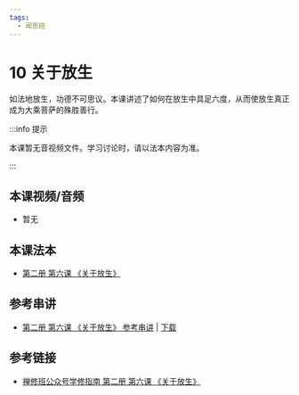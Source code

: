 ```yaml
---
tags:
  - 闻思班
---
```


# 10 关于放生

如法地放生，功德不可思议。本课讲述了如何在放生中具足六度，从而使放生真正成为大乘菩萨的殊胜善行。

:::info 提示

本课暂无音视频文件。学习讨论时，请以法本内容为准。

:::

## 本课视频/音频

* 暂无
  
## 本课法本

* [第二册 第六课 《关于放生》](/books/b2/2-05)

## 参考串讲

* [第二册 第六课 《关于放生》 参考串讲](http://view.officeapps.live.com/op/view.aspx?src=https://s3.ca-central-1.wasabisys.com/hddata/f.huidengchanxiu.net/hdv/d/hdcxk/chj/第二册第6课关于放生.pptx) | [下载](https://s3.ca-central-1.wasabisys.com/hddata/f.huidengchanxiu.net/hdv/d/hdcxk/chj/第二册第6课关于放生.pptx)

## 参考链接

* [禅修班公众号学修指南 第二册 第六课 《关于放生》](https://mp.weixin.qq.com/s?__biz=MzI2NTQ1NDcxNg==&mid=2247483781&idx=1&sn=c40fb52c945eb75d9d63c354ee968210&scene=19#wechat_redirect)
